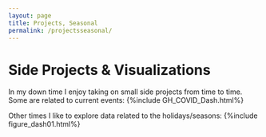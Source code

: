 ```yaml
---
layout: page
title: Projects, Seasonal
permalink: /projectsseasonal/
---
```

<h1>Side Projects & Visualizations</h1>
In my down time I enjoy taking on small side projects from time to time. Some are related to current events:
{%include GH_COVID_Dash.html%}


Other times I like to explore data related to the holidays/seasons:
{%include figure_dash01.html%}
